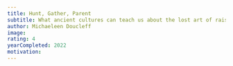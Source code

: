 ```yaml
---
title: Hunt, Gather, Parent
subtitle: What ancient cultures can teach us about the lost art of raising happy, helpful little humans
author: Michaeleen Doucleff
image:
rating: 4
yearCompleted: 2022
motivation:
---
```


